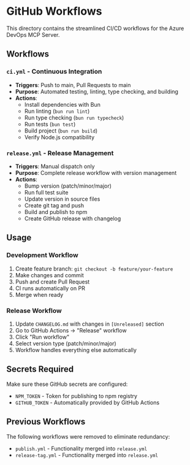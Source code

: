 # GitHub Workflows

This directory contains the streamlined CI/CD workflows for the Azure DevOps MCP Server.

## Workflows

### `ci.yml` - Continuous Integration
- **Triggers**: Push to main, Pull Requests to main
- **Purpose**: Automated testing, linting, type checking, and building
- **Actions**: 
  - Install dependencies with Bun
  - Run linting (`bun run lint`)
  - Run type checking (`bun run typecheck`) 
  - Run tests (`bun test`)
  - Build project (`bun run build`)
  - Verify Node.js compatibility

### `release.yml` - Release Management
- **Triggers**: Manual dispatch only
- **Purpose**: Complete release workflow with version management
- **Actions**:
  - Bump version (patch/minor/major)
  - Run full test suite
  - Update version in source files
  - Create git tag and push
  - Build and publish to npm
  - Create GitHub release with changelog

## Usage

### Development Workflow
1. Create feature branch: `git checkout -b feature/your-feature`
2. Make changes and commit
3. Push and create Pull Request
4. CI runs automatically on PR
5. Merge when ready

### Release Workflow
1. Update `CHANGELOG.md` with changes in `[Unreleased]` section
2. Go to GitHub Actions → "Release" workflow
3. Click "Run workflow"
4. Select version type (patch/minor/major)
5. Workflow handles everything else automatically

## Secrets Required

Make sure these GitHub secrets are configured:
- `NPM_TOKEN` - Token for publishing to npm registry
- `GITHUB_TOKEN` - Automatically provided by GitHub Actions

## Previous Workflows

The following workflows were removed to eliminate redundancy:
- `publish.yml` - Functionality merged into `release.yml`
- `release-tag.yml` - Functionality merged into `release.yml`
